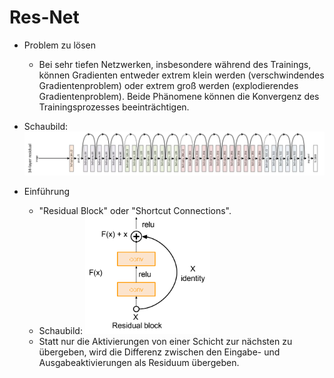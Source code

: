 # Res-Net
- Problem zu lösen 
	- Bei sehr tiefen Netzwerken, insbesondere während des Trainings, können Gradienten entweder extrem klein werden (verschwindendes Gradientenproblem) oder extrem groß werden (explodierendes Gradientenproblem). Beide Phänomene können die Konvergenz des Trainingsprozesses beeinträchtigen. 

- Schaubild: <img src="https://github.com/ICH-BIN-HXM/images_Softwarearchitekturen/blob/main/Snipaste_2023-11-21_17-13-54.png?raw=" width="1500" /> 
- Einführung 
	- "Residual Block" oder "Shortcut Connections". 
	- Schaubild: <img src="https://github.com/ICH-BIN-HXM/images_Softwarearchitekturen/blob/main/Snipaste_2023-11-21_17-06-21.png?raw=" width="200" /> 
	- Statt nur die Aktivierungen von einer Schicht zur nächsten zu übergeben, wird die Differenz zwischen den Eingabe- und Ausgabeaktivierungen als Residuum übergeben. 
